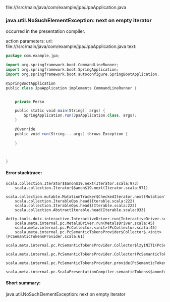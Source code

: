 file://<WORKSPACE>/src/main/java/com/example/jpa/JpaApplication.java
### java.util.NoSuchElementException: next on empty iterator

occurred in the presentation compiler.

action parameters:
uri: file://<WORKSPACE>/src/main/java/com/example/jpa/JpaApplication.java
text:
```scala
package com.example.jpa;

import org.springframework.boot.CommandLineRunner;
import org.springframework.boot.SpringApplication;
import org.springframework.boot.autoconfigure.SpringBootApplication;

@SpringBootApplication
public class JpaApplication implements CommandLineRunner {


	private Perso

	public static void main(String[] args) {
		SpringApplication.run(JpaApplication.class, args);
	}

	@Override
	public void run(String... args) throws Exception {
		
	}



}

```



#### Error stacktrace:

```
scala.collection.Iterator$$anon$19.next(Iterator.scala:973)
	scala.collection.Iterator$$anon$19.next(Iterator.scala:971)
	scala.collection.mutable.MutationTracker$CheckedIterator.next(MutationTracker.scala:76)
	scala.collection.IterableOps.head(Iterable.scala:222)
	scala.collection.IterableOps.head$(Iterable.scala:222)
	scala.collection.AbstractIterable.head(Iterable.scala:933)
	dotty.tools.dotc.interactive.InteractiveDriver.run(InteractiveDriver.scala:168)
	scala.meta.internal.pc.MetalsDriver.run(MetalsDriver.scala:45)
	scala.meta.internal.pc.PcCollector.<init>(PcCollector.scala:45)
	scala.meta.internal.pc.PcSemanticTokensProvider$Collector$.<init>(PcSemanticTokensProvider.scala:61)
	scala.meta.internal.pc.PcSemanticTokensProvider.Collector$lzyINIT1(PcSemanticTokensProvider.scala:61)
	scala.meta.internal.pc.PcSemanticTokensProvider.Collector(PcSemanticTokensProvider.scala:61)
	scala.meta.internal.pc.PcSemanticTokensProvider.provide(PcSemanticTokensProvider.scala:90)
	scala.meta.internal.pc.ScalaPresentationCompiler.semanticTokens$$anonfun$1(ScalaPresentationCompiler.scala:99)
```
#### Short summary: 

java.util.NoSuchElementException: next on empty iterator